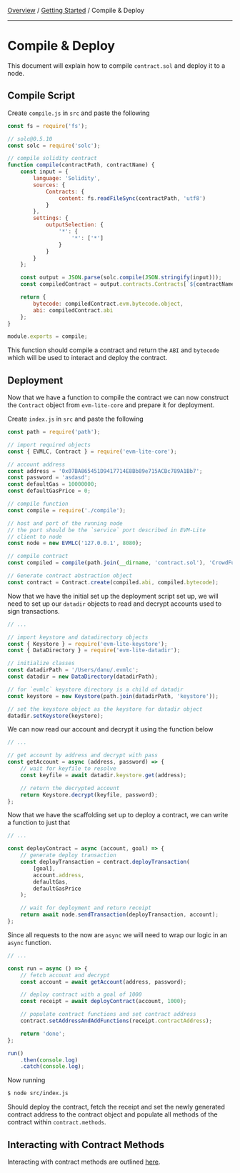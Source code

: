 [Overview](README.md) / [Getting Started](getting-started.md) / Compile & Deploy

---

# Compile & Deploy

This document will explain how to compile `contract.sol` and deploy it to a node.

## Compile Script

Create `compile.js` in `src` and paste the following

```javascript
const fs = require('fs');

// solc@0.5.10
const solc = require('solc');

// compile solidity contract
function compile(contractPath, contractName) {
	const input = {
		language: 'Solidity',
		sources: {
			Contracts: {
				content: fs.readFileSync(contractPath, 'utf8')
			}
		},
		settings: {
			outputSelection: {
				'*': {
					'*': ['*']
				}
			}
		}
	};

	const output = JSON.parse(solc.compile(JSON.stringify(input)));
	const compiledContract = output.contracts.Contracts[`${contractName}`];

	return {
		bytecode: compiledContract.evm.bytecode.object,
		abi: compiledContract.abi
	};
}

module.exports = compile;
```

This function should compile a contract and return the `ABI` and `bytecode` which will be used to interact and deploy the contract.

## Deployment

Now that we have a function to compile the contract we can now construct the `Contract` object from `evm-lite-core` and prepare it for deployment.

Create `index.js` in `src` and paste the following

```javascript
const path = require('path');

// import required objects
const { EVMLC, Contract } = require('evm-lite-core');

// account address
const address = '0x07BA865451D9417714E8Bb89e715ACBc789A1Bb7';
const password = 'asdasd';
const defaultGas = 10000000;
const defaultGasPrice = 0;

// compile function
const compile = require('./compile');

// host and port of the running node
// the port should be the `service` port described in EVM-Lite
// client to node
const node = new EVMLC('127.0.0.1', 8080);

// compile contract
const compiled = compile(path.join(__dirname, 'contract.sol'), 'CrowdFunding');

// Generate contract abstraction object
const contract = Contract.create(compiled.abi, compiled.bytecode);
```

Now that we have the initial set up the deployment script set up, we will need to set up our `datadir` objects to read and decrypt accounts used to sign transactions.

```javascript
// ...

// import keystore and datadirectory objects
const { Keystore } = require('evm-lite-keystore');
const { DataDirectory } = require('evm-lite-datadir');

// initialize classes
const datadirPath = '/Users/danu/.evmlc';
const datadir = new DataDirectory(datadirPath);

// for `evmlc` keystore directory is a child of datadir
const keystore = new Keystore(path.join(datadirPath, 'keystore'));

// set the keystore object as the keystore for datadir object
datadir.setKeystore(keystore);
```

We can now read our account and decrypt it using the function below

```javascript
// ...

// get account by address and decrypt with pass
const getAccount = async (address, password) => {
	// wait for keyfile to resolve
	const keyfile = await datadir.keystore.get(address);

	// return the decrypted account
	return Keystore.decrypt(keyfile, password);
};
```

Now that we have the scaffolding set up to deploy a contract, we can write a function to just that

```javascript
// ...

const deployContract = async (account, goal) => {
	// generate deploy transaction
	const deployTransaction = contract.deployTransaction(
		[goal],
		account.address,
		defaultGas,
		defaultGasPrice
	);

	// wait for deployment and return receipt
	return await node.sendTransaction(deployTransaction, account);
};
```

Since all requests to the now are `async` we will need to wrap our logic in an `async` function.

```javascript
// ...

const run = async () => {
	// fetch account and decrypt
	const account = await getAccount(address, password);

	// deploy contract with a goal of 1000
	const receipt = await deployContract(account, 1000);

	// populate contract functions and set contract address
	contract.setAddressAndAddFunctions(receipt.contractAddress);

	return 'done';
};

run()
	.then(console.log)
	.catch(console.log);
```

Now running

```bash
$ node src/index.js
```

Should deploy the contract, fetch the receipt and set the newly generated contract address to the contract object and populate all methods of the contract within `contract.methods`.

## Interacting with Contract Methods

Interacting with contract methods are outlined [here](interacting-contract.md).
